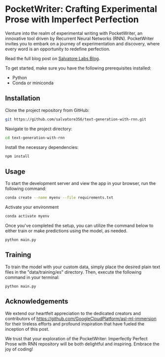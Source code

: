 # PocketWriter: Crafting Experimental Prose with Imperfect Perfection

Venture into the realm of experimental writing with PocketWriter, an innovative tool driven by Recurrent Neural Networks (RNN). PocketWriter invites you to embark on a journey of experimentation and discovery, where every word is an opportunity to redefine perfection.

Read the full blog post on [Salvatore Labs Blog](https://blog.salvatorelabs.com/pocketwriter-imperfectly-perfect-prose-with-rnn/).


To get started, make sure you have the following prerequisites installed:
- Python
- Conda or miniconda

## Installation

Clone the project repository from GitHub:

```bash
git https://github.com/salvatore356/text-generation-with-rnn.git
```
Navigate to the project directory:

```bash
cd text-generation-with-rnn
```
Install the necessary dependencies:

```bash
npm install
```
## Usage
To start the development server and view the app in your browser, run the following command:

```bash
conda create --name myenv --file requirements.txt
```

Activate your environment

```bash
conda activate myenv
```

Once you've completed the setup, you can utilize the command below to either train or make predictions using the model, as needed.

```
python main.py
```

## Training

To train the model with your custom data, simply place the desired plain text files in the "data/training/es" directory. Then, execute the following command in your terminal:

````
python main.py
````

## Acknowledgements

We extend our heartfelt appreciation to the dedicated creators and contributors of https://github.com/GoogleCloudPlatform/asl-ml-immersion for their tireless efforts and profound inspiration that have fueled the inception of this post.

We trust that your exploration of the PocketWriter: Imperfectly Perfect Prose with RNN repository will be both delightful and inspiring. Embrace the joy of coding!